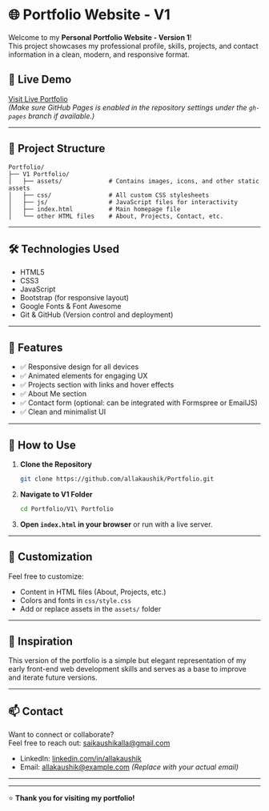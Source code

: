 # 🌐 Portfolio Website - V1

Welcome to my **Personal Portfolio Website - Version 1**!  
This project showcases my professional profile, skills, projects, and contact information in a clean, modern, and responsive format.

## 🚀 Live Demo

[Visit Live Portfolio](https://allakaushik.github.io/Portfolio/)  
*(Make sure GitHub Pages is enabled in the repository settings under the `gh-pages` branch if available.)*

---

## 📁 Project Structure

```
Portfolio/
├── V1 Portfolio/
│   ├── assets/             # Contains images, icons, and other static assets
│   ├── css/                # All custom CSS stylesheets
│   ├── js/                 # JavaScript files for interactivity
│   ├── index.html          # Main homepage file
│   └── other HTML files    # About, Projects, Contact, etc.
```

---

## 🛠️ Technologies Used

- HTML5
- CSS3
- JavaScript
- Bootstrap (for responsive layout)
- Google Fonts & Font Awesome
- Git & GitHub (Version control and deployment)

---

## 📸 Features

- ✅ Responsive design for all devices
- ✅ Animated elements for engaging UX
- ✅ Projects section with links and hover effects
- ✅ About Me section
- ✅ Contact form (optional: can be integrated with Formspree or EmailJS)
- ✅ Clean and minimalist UI

---

## 📌 How to Use

1. **Clone the Repository**
   ```bash
   git clone https://github.com/allakaushik/Portfolio.git
   ```

2. **Navigate to V1 Folder**
   ```bash
   cd Portfolio/V1\ Portfolio
   ```

3. **Open `index.html` in your browser** or run with a live server.

---

## 🔄 Customization

Feel free to customize:
- Content in HTML files (About, Projects, etc.)
- Colors and fonts in `css/style.css`
- Add or replace assets in the `assets/` folder

---

## 🧠 Inspiration

This version of the portfolio is a simple but elegant representation of my early front-end web development skills and serves as a base to improve and iterate future versions.

---

## 📫 Contact

Want to connect or collaborate?  
Feel free to reach out: saikaushikalla@gmail.com

- LinkedIn: [linkedin.com/in/allakaushik](https://www.linkedin.com/in/allakaushik)
- Email: allakaushik@example.com *(Replace with your actual email)*

---


---

⭐️ **Thank you for visiting my portfolio!**
